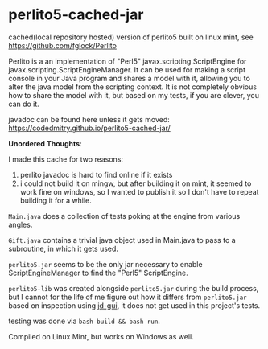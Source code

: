 # perlito5-cached-jar
cached(local repository hosted) version of perlito5 built on linux mint, see https://github.com/fglock/Perlito

Perlito is a an implementation of "Perl5" javax.scripting.ScriptEngine for javax.scripting.ScriptEngineManager. It can be used for making a script console in your Java program and shares a model with it, allowing you to alter the java model from the scripting context. It is not completely obvious how to share the model with it, but based on my tests, if you are clever, you can do it.

javadoc can be found here unless it gets moved: https://codedmitry.github.io/perlito5-cached-jar/

**Unordered Thoughts**:

I made this cache for two reasons: 
1. perlito javadoc is hard to find online if it exists 
2.  i could not build it on mingw, but after building it on mint, it seemed to work fine on windows, so I wanted to publish it so I don't have to repeat building it for a while.

`Main.java` does a collection of tests poking at the engine from various angles.

`Gift.java` contains a trivial java object used in Main.java to pass to a subroutine, in which it gets used.

`perlito5.jar` seems to be the only jar necessary to enable ScriptEngineManager to find the "Perl5" ScriptEngine.

`perlito5-lib` was created alongside `perlito5.jar` during the build process, but I cannot for the life of me figure out how it differs from `perlito5.jar` based on inspection using [jd-gui](https://github.com/java-decompiler/jd-gui/releases/tag/v1.6.6), it does not get used in this project's tests.

testing was done via `bash build && bash run`.

Compiled on Linux Mint, but works on Windows as well.

